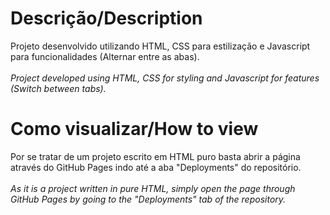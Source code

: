 # Descrição/Description 
Projeto desenvolvido utilizando HTML, CSS para estilização e Javascript para funcionalidades (Alternar entre as abas).<br/><br/>
*Project developed using HTML, CSS for styling and Javascript for features (Switch between tabs).*
# Como visualizar/How to view
Por se tratar de um projeto escrito em HTML puro basta abrir a página através do GitHub Pages indo até a aba "Deployments" do repositório.<br/><br/>
*As it is a project written in pure HTML, simply open the page through GitHub Pages by going to the "Deployments" tab of the repository.*
